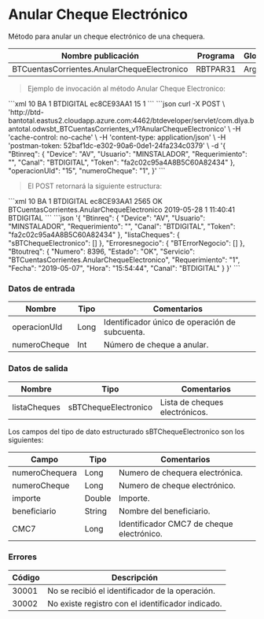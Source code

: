 # Anular Cheque Electrónico 

Método para anular un cheque electrónico de una chequera. 

Nombre publicación | Programa | Global/País 
--------- | ----------- | ----------- 
BTCuentasCorrientes.AnularChequeElectronico | RBTPAR31 | Argentina 

> Ejemplo de invocación al método Anular Cheque Electronico: 

<code-group> 
<code-block title="XML" active> 
```xml 
<soapenv:Envelope xmlns:soapenv="http://schemas.xmlsoap.org/soap/envelope/" xmlns:bts="http://uy.com.dlya.bantotal/BTSOA/"> 
   <soapenv:Header/> 
   <soapenv:Body> 
      <bts:BTCuentasCorrientes.AnularChequeElectronico> 
         <bts:Btinreq> 
           <bts:Device>10</bts:Device> 
            <bts:Usuario>BA</bts:Usuario> 
            <bts:Requerimiento>1</bts:Requerimiento> 
            <bts:Canal>BTDIGITAL</bts:Canal> 
            <bts:Token>ec8CE93AA1</bts:Token> 
         </bts:Btinreq> 
         <bts:operacionUId>15</bts:operacionUId> 
         <bts:numeroCheque>1</bts:numeroCheque> 
      </bts:BTCuentasCorrientes.AnularChequeElectronico> 
   </soapenv:Body> 
</soapenv:Envelope></soapenv:Envelope> 
``` 
</code-block> 

<code-block title="JSON"> 
```json 
curl -X POST \ 
  'http://btd-bantotal.eastus2.cloudapp.azure.com:4462/btdeveloper/servlet/com.dlya.bantotal.odwsbt_BTCuentasCorrientes_v1?AnularChequeElectronico' \ 
  -H 'cache-control: no-cache' \ 
  -H 'content-type: application/json' \ 
  -H 'postman-token: 52baf1dc-e302-90a6-0de1-24fa234c0379' \ 
  -d '{ 
	"Btinreq": { 
		"Device": "AV", 
		"Usuario": "MINSTALADOR", 
		"Requerimiento": "", 
		"Canal": "BTDIGITAL", 
		"Token": "fa2c02c95a4A8B5C60A82434" 
	}, 
	"operacionUId": "15", 
	"numeroCheque": "1", 
}' 
``` 
</code-block> 
</code-group> 

> El POST retornará la siguiente estructura: 

<code-group> 
<code-block title="XML" active> 
```xml 
<SOAP-ENV:Envelope xmlns:SOAP-ENV="http://schemas.xmlsoap.org/soap/envelope/" xmlns:xsd="http://www.w3.org/2001/XMLSchema" xmlns:SOAP-ENC="http://schemas.xmlsoap.org/soap/encoding/" xmlns:xsi="http://www.w3.org/2001/XMLSchema-instance"> 
   <SOAP-ENV:Body> 
      <BTCuentasCorrientes.AnularChequeElectronicoResponse xmlns="http://uy.com.dlya.bantotal/BTSOA/"> 
         <Btinreq> 
            <Device>10</Device> 
            <Usuario>BA</Usuario> 
            <Requerimiento>1</Requerimiento> 
            <Canal>BTDIGITAL</Canal> 
            <Token>ec8CE93AA1</Token> 
         </Btinreq> 
         <listaCheques></listaCheques> 
         <Erroresnegocio></Erroresnegocio> 
         <Btoutreq> 
            <Numero>2565</Numero> 
            <Estado>OK</Estado> 
            <Servicio>BTCuentasCorrientes.AnularChequeElectronico</Servicio> 
            <Fecha>2019-05-28</Fecha> 
            <Requerimiento>1</Requerimiento> 
            <Hora>11:40:41</Hora> 
            <Canal>BTDIGITAL</Canal> 
         </Btoutreq> 
      </BTCuentasCorrientes.AnularChequeElectronicoResponse> 
   </SOAP-ENV:Body> 
</SOAP-ENV:Envelope> 
``` 
</code-block> 

<code-block title="JSON"> 
```json 
'{ 
	"Btinreq": { 
		"Device": "AV", 
		"Usuario": "MINSTALADOR", 
		"Requerimiento": "", 
		"Canal": "BTDIGITAL", 
		"Token": "fa2c02c95a4A8B5C60A82434" 
	}, 
	"listaCheques": { 
        "sBTChequeElectronico": [] 
    }, 
    "Erroresnegocio": { 
        "BTErrorNegocio": [] 
    }, 
    "Btoutreq": { 
        "Numero": 8396, 
        "Estado": "OK", 
        "Servicio": "BTCuentasCorrientes.AnularChequeElectronico", 
        "Requerimiento": "1", 
        "Fecha": "2019-05-07", 
        "Hora": "15:54:44", 
        "Canal": "BTDIGITAL" 
    } 
}' 
``` 
</code-block> 
</code-group>  

### Datos de entrada 

Nombre | Tipo | Comentarios 
--------- | ----------- | ----------- 
operacionUId |	Long | Identificador único de operación de subcuenta. 
numeroCheque |	Int |	Número de cheque a anular. 

### Datos de salida 

Nombre | Tipo | Comentarios 
--------- | ----------- | ----------- 
listaCheques | sBTChequeElectronico	| Lista de cheques electrónicos. 

Los campos del tipo de dato estructurado sBTChequeElectronico son los siguientes: 

Campo | Tipo | Comentarios 
--------- | ----------- | ----------- 
numeroChequera | Long | Numero de chequera electrónica. 
numeroCheque | Long | Numero de cheque electrónico. 
importe | Double | Importe. 
beneficiario | String | Nombre del beneficiario. 
CMC7 | Long | Identificador CMC7 de cheque electrónico. 

### Errores 

Código | Descripción 
--------- | ----------- 
30001 | No se recibió el identificador de la operación. 
30002 | No existe registro con el identificador indicado. 

 
